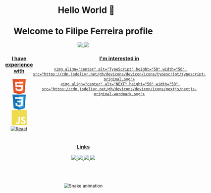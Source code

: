 <div align="center">

<h1> ‎ ‎ ‎  Hello World 👋 <br>
 <br>
 Welcome to Filipe Ferreira profile </h1>

 <div>
    <a href="https://github.com/Filipe-DLL">
    <img height="165em" src="https://github-readme-stats.vercel.app/api/top-langs/?username=Filipe-DLL&layout=compact&langs_count=6&theme=tokyonight"/>
    <img height="165em" src="https://github-readme-stats.vercel.app/api?username=Filipe-DLL&show_icons=true&theme=tokyonight&include_all_commits=true&count_private=true">
 </div>

  <div style="display: flex; justify-content: space-around">

 <div>
  
   ### I have experience with
  
  <div style="display: inline_block">
 
   <img align="center" alt="HTML" height="50" width="50" src="https://raw.githubusercontent.com/devicons/devicon/master/icons/html5/html5-original.svg"/>
    <img align="center" alt="CSS" height="50" width="50" src="https://raw.githubusercontent.com/devicons/devicon/master/icons/css3/css3-original.svg"/>
    <img align="center" alt="Js" height="50" width="50" src="https://raw.githubusercontent.com/devicons/devicon/master/icons/javascript/javascript-plain.svg"/>
   <img align="center" alt="React" height="55" width="55" src="https://cdn.jsdelivr.net/gh/devicons/devicon/icons/react/react-original-wordmark.svg"/>
  
  </div>
 </div>

 <div>
  
  <!-- 
### I am learning

  // <div style="display: inline_block"> 
   
  </div>
 </div>

 <div> 
-->

  
### I'm interested in

 <div style="display: inline_block">

    <img align="center" alt="TypeScript" height="50" width="50" src="https://cdn.jsdelivr.net/gh/devicons/devicon/icons/typescript/typescript-original.svg">
    <img align="center" alt="NEXT" height="50" width="50" src="https://cdn.jsdelivr.net/gh/devicons/devicon/icons/nextjs/nextjs-original-wordmark.svg">

          
  </div>
 </div>
  
   </div>
 <br>

### Links

 <div>
  
  <a href="https://github.com/Filipe-DLL" target="_blank">
    <img src="https://img.shields.io/badge/-Github-000?style=for-the-badge&logo=Github&logoColor=white">
  </a>
  
  <a href="https://www.linkedin.com/in/filipe-dll" target="_blank">
    <img src="https://img.shields.io/badge/linkedin-%230077B5.svg?style=for-the-badge&logo=linkedin&logoColor=white">
  </a>
  
  <a href="https://discord.com/users/403682043373944852" target="_blank">
    <img src="https://img.shields.io/badge/Discord-%235865F2.svg?style=for-the-badge&logo=discord&logoColor=white">
  </a>
  
  <a href = "mailto:filipeferreira.new@gmail.com" target="_blank">
    <img src="https://img.shields.io/badge/Gmail-D14836?style=for-the-badge&logo=gmail&logoColor=white">
  </a>
  
## ‎

   ![Snake animation](https://github.com/Filipe-DLL/Filipe-DLL/blob/output/github-contribution-grid-snake.svg)

 </div>
  
</div>
